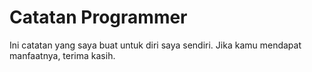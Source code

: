 # Catatan Programmer
Ini catatan yang saya buat untuk diri saya sendiri. Jika kamu mendapat manfaatnya, terima kasih.
